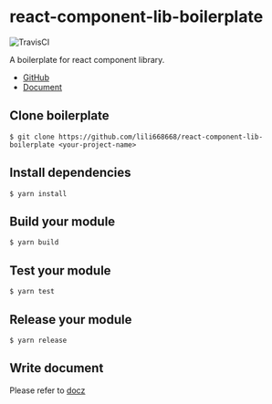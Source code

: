 # react-component-lib-boilerplate

![TravisCI](https://api.travis-ci.org/lili668668/react-component-lib-boilerplate.svg?branch=master)

A boilerplate for react component library.

- [GitHub](http://github.com/lili668668/react-component-lib-boilerplate)
- [Document](http://lili668668.github.io/react-component-lib-boilerplate)

## Clone boilerplate

`$ git clone https://github.com/lili668668/react-component-lib-boilerplate <your-project-name>`

## Install dependencies

`$ yarn install`

## Build your module

`$ yarn build`

## Test your module

`$ yarn test`

## Release your module

`$ yarn release`

## Write document

 Please refer to [docz](https://github.com/pedronauck/docz)
